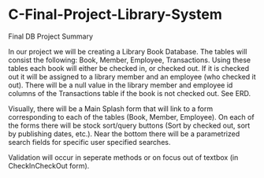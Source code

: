 # C-Final-Project-Library-System

Final DB Project Summary

In our project we will be creating a Library Book Database. The tables will consist the following: Book, Member, Employee, Transactions. Using these tables each book will either be checked in, or checked out. If it is checked out it will be assigned to a library member and an employee (who checked it out). There will be a null value in the library member and employee id columns of the Transactions table if the book is not checked out. See ERD.

Visually, there will be a Main Splash form that will link to a form corresponding to each of the tables (Book, Member, Employee). On each of the forms there will be stock sort/query buttons (Sort by checked out, sort by publishing dates, etc.). Near the bottom there will be a parametrized search fields for specific user specified searches.

Validation will occur in seperate methods or on focus out of textbox (in CheckInCheckOut form).
